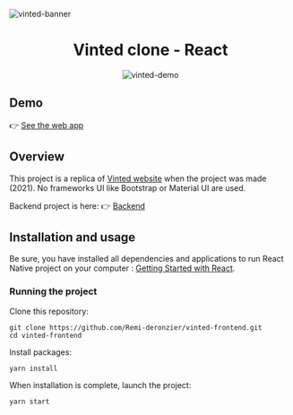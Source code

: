 ![vinted-banner](https://user-images.githubusercontent.com/49198371/132921092-c70a9445-0a3a-41f2-aa1d-4bc58e62ad38.png)

<h1 align="center">Vinted clone - React</h1>
<p align="center">
  <img src="https://user-images.githubusercontent.com/49198371/132949367-9120df43-d5bc-4f2b-b104-6438a621421b.gif" alt="vinted-demo"/>
</p>


## Demo
👉 [See the web app](https://eloquent-hodgkin-fdeea0.netlify.app/)

## Overview
This project is a replica of [Vinted website](https://www.vinted.fr/) when the project was made (2021). No frameworks UI like Bootstrap or Material UI are used.

Backend project is here: 👉 [Backend](https://github.com/Remi-deronzier/vinted-api)

## Installation and usage
Be sure, you have installed all dependencies and applications to run React Native project on your computer : [Getting Started with React](https://reactjs.org/docs/getting-started.html).

### Running the project
Clone this repository:
```
git clone https://github.com/Remi-deronzier/vinted-frontend.git
cd vinted-frontend
```

Install packages:
```
yarn install
```

When installation is complete, launch the project:
```
yarn start
```
